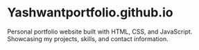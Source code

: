# Yashwantportfolio.github.io
Personal portfolio website built with HTML, CSS, and JavaScript. Showcasing my projects, skills, and contact information.

